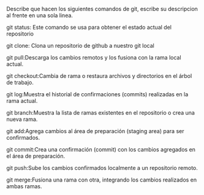 Describe que hacen los siguientes comandos de git, escribe su descripcion al frente en una sola linea.

git status: Este comando se usa para obtener el estado actual del repositorio

git clone: Clona un repositorio de github a nuestro git local

git pull:Descarga los cambios remotos y los fusiona con la rama local actual.

git checkout:Cambia de rama o restaura archivos y directorios en el árbol de trabajo.

git log:Muestra el historial de confirmaciones (commits) realizadas en la rama actual.

git branch:Muestra la lista de ramas existentes en el repositorio o crea una nueva rama.

git add:Agrega cambios al área de preparación (staging area) para ser confirmados.

git commit:Crea una confirmación (commit) con los cambios agregados en el área de preparación.

git push:Sube los cambios confirmados localmente a un repositorio remoto.

git merge:Fusiona una rama con otra, integrando los cambios realizados en ambas ramas.

